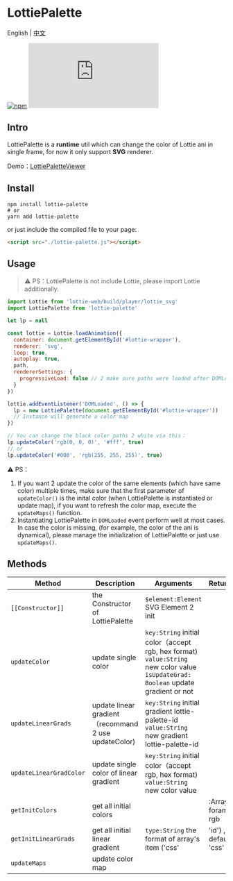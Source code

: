# LottiePalette

English | [中文](./README.CN.md)

[![npm](https://img.shields.io/npm/v/lottie-palette)](https://www.npmjs.com/package/lottie-palette)
![GitHub file size in bytes](https://img.shields.io/github/size/Gwokhov/lottie-palette/dist/lottie-palette.js)

## Intro

LottiePalette is a **runtime** util which can change the color of Lottie ani in single frame, for now it only support **SVG** renderer.

Demo：[LottiePaletteViewer](https://gwokhov.github.io/lottie-palette-viewer/dist/)

## Install

```shell
npm install lottie-palette
# or
yarn add lottie-palette
```

or just include the compiled file to your page:

```html
<script src="./lottie-palette.js"></script>
```

## Usage

> ⚠️ PS：LottiePalette is not include Lottie, please import Lottie additionally.

```js
import Lottie from 'lottie-web/build/player/lottie_svg'
import LottiePalette from 'lottie-palette'

let lp = null

const lottie = Lottie.loadAnimation({
  container: document.getElementById('#lottie-wrapper'),
  renderer: 'svg',
  loop: true,
  autoplay: true,
  path,
  rendererSettings: {
    progressiveLoad: false // 2 make sure paths were loaded after DOMLoaded event
  }
})

lottie.addEventListener('DOMLoaded', () => {
  lp = new LottiePalette(document.getElementById('#lottie-wrapper'))
  // Instance will generate a color map
})

// You can change the black color paths 2 white via this：
lp.updateColor('rgb(0, 0, 0)', '#fff', true)
// or
lp.updateColor('#000', 'rgb(255, 255, 255)', true)
```

⚠️ PS：

1. If you want 2 update the color of the same elements (which have same color) multiple times, make sure that the first parameter of `updateColor()` is the inital color (when LottiePalette is instantiated or update map), if you want to refresh the color map, execute the `updateMaps()` function.
2. Instantiating LottiePalette in `DOMLoaded` event perform well at most cases. In case the color is missing, (for example, the color of the ani is dynamical), please manage the initialization of LottiePalette or just use `updateMaps()`.

## Methods

| Method                  | Description                                          | Arguments                                                                                                                         | Returns                |
| ----------------------- | ---------------------------------------------------- | --------------------------------------------------------------------------------------------------------------------------------- | ---------------------- |
| `[[Constructor]]`       | the Constructor of LottiePalette                     | `$element:Element` SVG Element 2 init                                                                                             |                        |
| `updateColor`           | update single color                                  | `key:String` initial color（accept rgb, hex format) `value:String` new color value `isUpdateGrad: Boolean` update gradient or not |                        |
| `updateLinearGrads`     | update linear gradient（recommand 2 use updateColor) | `key:String` initial gradient lottie-palette-id `value:String` new gradient lottie-palette-id                                     |                        |
| `updateLinearGradColor` | update single color of linear gradient               | `key:String` initial color（accept rgb, hex format) `value:String` new color value                                                |                        |
| `getInitColors`         | get all initial colors                               |                                                                                                                                   | :Array, foramt: rgb    |
| `getInitLinearGrads`    | get all initial linear gradient                      | `type:String` the format of array's item ('css'                                                                                   | 'id') , default: 'css' | :Array |
| `updateMaps`            | update color map                                     |                                                                                                                                   |                        |

